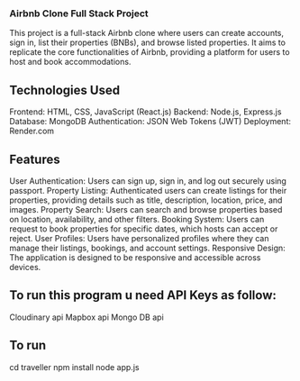 
### Airbnb Clone Full Stack Project
This project is a full-stack Airbnb clone where users can create accounts, sign in, list their properties (BNBs), and browse listed properties. It aims to replicate the core functionalities of Airbnb, providing a platform for users to host and book accommodations.

## Technologies Used
Frontend: HTML, CSS, JavaScript (React.js)
Backend: Node.js, Express.js
Database: MongoDB
Authentication: JSON Web Tokens (JWT)
Deployment: Render.com
## Features
User Authentication: Users can sign up, sign in, and log out securely using passport.
Property Listing: Authenticated users can create listings for their properties, providing details such as title, description, location, price, and images.
Property Search: Users can search and browse properties based on location, availability, and other filters.
Booking System: Users can request to book properties for specific dates, which hosts can accept or reject.
User Profiles: Users have personalized profiles where they can manage their listings, bookings, and account settings.
Responsive Design: The application is designed to be responsive and accessible across devices.

## To run this program u need API Keys as follow:
Cloudinary api
Mapbox api
Mongo DB api

## To run
cd traveller
npm install
node app.js
